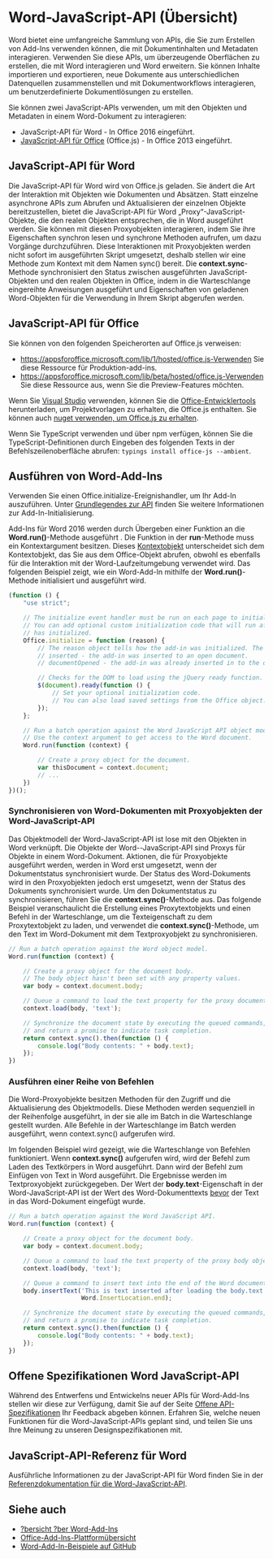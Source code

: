 # <a name="word-javascript-api-overview"></a>Word-JavaScript-API (Übersicht)

Word bietet eine umfangreiche Sammlung von APIs, die Sie zum Erstellen von Add-Ins verwenden können, die mit Dokumentinhalten und Metadaten interagieren. Verwenden Sie diese APIs, um überzeugende Oberflächen zu erstellen, die mit Word interagieren und Word erweitern. Sie können Inhalte importieren und exportieren, neue Dokumente aus unterschiedlichen Datenquellen zusammenstellen und mit Dokumentworkflows interagieren, um benutzerdefinierte Dokumentlösungen zu erstellen.

Sie können zwei JavaScript-APIs verwenden, um mit den Objekten und Metadaten in einem Word-Dokument zu interagieren:

- JavaScript-API für Word - In Office 2016 eingeführt.
- [JavaScript-API für Office](../javascript-api-for-office.md) (Office.js) - In Office 2013 eingeführt.

## <a name="word-javascript-api"></a>JavaScript-API für Word

Die JavaScript-API für Word wird von Office.js geladen. Sie ändert die Art der Interaktion mit Objekten wie Dokumenten und Absätzen. Statt einzelne asynchrone APIs zum Abrufen und Aktualisieren der einzelnen Objekte bereitzustellen, bietet die JavaScript-API für Word „Proxy“-JavaScript-Objekte, die den realen Objekten entsprechen, die in Word ausgeführt werden. Sie können mit diesen Proxyobjekten interagieren, indem Sie ihre Eigenschaften synchron lesen und synchrone Methoden aufrufen, um dazu Vorgänge durchzuführen. Diese Interaktionen mit Proxyobjekten werden nicht sofort im ausgeführten Skript umgesetzt, deshalb stellen wir eine Methode zum Kontext mit dem Namen sync() bereit. Die **context.sync**-Methode synchronisiert den Status zwischen ausgeführten JavaScript-Objekten und den realen Objekten in Office, indem in die Warteschlange eingereihte Anweisungen ausgeführt und Eigenschaften von geladenen Word-Objekten für die Verwendung in Ihrem Skript abgerufen werden.

## <a name="javascript-api-for-office"></a>JavaScript-API für Office

Sie können von den folgenden Speicherorten auf Office.js verweisen:

* https://appsforoffice.microsoft.com/lib/1/hosted/office.js-Verwenden Sie diese Ressource für Produktion-add-ins.
* https://appsforoffice.microsoft.com/lib/beta/hosted/office.js-Verwenden Sie diese Ressource aus, wenn Sie die Preview-Features möchten.

Wenn Sie [Visual Studio](https://www.visualstudio.com/products/free-developer-offers-vs) verwenden, können Sie die [Office-Entwicklertools](https://www.visualstudio.com/features/office-tools-vs.aspx) herunterladen, um Projektvorlagen zu erhalten, die Office.js enthalten.  Sie können auch [nuget verwenden, um Office.js zu erhalten](https://www.nuget.org/packages/Microsoft.Office.js/).

Wenn Sie TypeScript verwenden und über npm verfügen, können Sie die TypeScript-Definitionen durch Eingeben des folgenden Texts in der Befehlszeilenoberfläche abrufen: `typings install office-js --ambient`.

## <a name="running-word-add-ins"></a>Ausführen von Word-Add-Ins

Verwenden Sie einen Office.initialize-Ereignishandler, um Ihr Add-In auszuführen. Unter [Grundlegendes zur API](https://docs.microsoft.com/office/dev/add-ins/develop/understanding-the-javascript-api-for-office) finden Sie weitere Informationen zur Add-In-Initialisierung.

Add-Ins für Word 2016 werden durch Übergeben einer Funktion an die **Word.run()**-Methode ausgeführt . Die Funktion in der **run**-Methode muss ein Kontextargument besitzen. Dieses [Kontextobjekt](/javascript/api/word/word.requestcontext) unterscheidet sich dem Kontextobjekt, das Sie aus dem Office-Objekt abrufen, obwohl es ebenfalls für die Interaktion mit der Word-Laufzeitumgebung verwendet wird. Das folgenden Beispiel zeigt, wie ein Word-Add-In mithilfe der **Word.run()**-Methode initialisiert und ausgeführt wird.

```js
(function () {
    "use strict";

    // The initialize event handler must be run on each page to initialize Office JS.
    // You can add optional custom initialization code that will run after OfficeJS
    // has initialized.
    Office.initialize = function (reason) {
        // The reason object tells how the add-in was initialized. The values can be:
        // inserted - the add-in was inserted to an open document.
        // documentOpened - the add-in was already inserted in to the document and the document was opened.

        // Checks for the DOM to load using the jQuery ready function.
        $(document).ready(function () {
            // Set your optional initialization code.
            // You can also load saved settings from the Office object.
        });
    };

    // Run a batch operation against the Word JavaScript API object model.
    // Use the context argument to get access to the Word document.
    Word.run(function (context) {

        // Create a proxy object for the document.
        var thisDocument = context.document;
        // ...
    })
})();
```

### <a name="synchronizing-word-documents-with-word-javascript-api-proxy-objects"></a>Synchronisieren von Word-Dokumenten mit Proxyobjekten der Word-JavaScript-API

Das Objektmodell der Word-JavaScript-API ist lose mit den Objekten in Word verknüpft. Die Objekte der Word--JavaScript-API sind Proxys für Objekte in einem Word-Dokument. Aktionen, die für Proxyobjekte ausgeführt werden, werden in Word erst umgesetzt, wenn der Dokumentstatus synchronisiert wurde. Der Status des Word-Dokuments wird in den Proxyobjekten jedoch erst umgesetzt, wenn der Status des Dokuments synchronisiert wurde. Um den Dokumentstatus zu synchronisieren, führen Sie die **context.sync()**-Methode aus. Das folgende Beispiel veranschaulicht die Erstellung eines Proxytextobjekts und einen Befehl in der Warteschlange, um die Texteigenschaft zu dem Proxytextobjekt zu laden, und verwendet die **context.sync()**-Methode, um den Text im Word-Dokument mit dem Textproxyobjekt zu synchronisieren.

```js
// Run a batch operation against the Word object model.
Word.run(function (context) {

    // Create a proxy object for the document body.
    // The body object hasn't been set with any property values.
    var body = context.document.body;

    // Queue a command to load the text property for the proxy document body object.
    context.load(body, 'text');

    // Synchronize the document state by executing the queued commands,
    // and return a promise to indicate task completion.
    return context.sync().then(function () {
        console.log("Body contents: " + body.text);
    });
})
```

### <a name="executing-a-batch-of-commands"></a>Ausführen einer Reihe von Befehlen

Die Word-Proxyobjekte besitzen Methoden für den Zugriff und die Aktualisierung des Objektmodells. Diese Methoden werden sequenziell in der Reihenfolge ausgeführt, in der sie alle im Batch in die Warteschlange gestellt wurden. Alle Befehle in der Warteschlange im Batch werden ausgeführt, wenn context.sync() aufgerufen wird.

Im folgenden Beispiel wird gezeigt, wie die Warteschlange von Befehlen funktioniert. Wenn **context.sync()** aufgerufen wird, wird der Befehl zum Laden des Textkörpers in Word ausgeführt. Dann wird der Befehl zum Einfügen von Text in Word ausgeführt. Die Ergebnisse werden im Textproxyobjekt zurückgegeben. Der Wert der **body.text**-Eigenschaft in der Word-JavaScript-API ist der Wert des Word-Dokumenttexts <u>bevor</u> der Text in das Word-Dokument eingefügt wurde.


```js
// Run a batch operation against the Word JavaScript API.
Word.run(function (context) {

    // Create a proxy object for the document body.
    var body = context.document.body;

    // Queue a command to load the text property of the proxy body object.
    context.load(body, 'text');

    // Queue a command to insert text into the end of the Word document body.
    body.insertText('This is text inserted after loading the body.text property',
                    Word.InsertLocation.end);

    // Synchronize the document state by executing the queued commands,
    // and return a promise to indicate task completion.
    return context.sync().then(function () {
        console.log("Body contents: " + body.text);
    });
})
```

## <a name="word-javascript-api-open-specifications"></a>Offene Spezifikationen Word JavaScript-API

Während des Entwerfens und Entwickelns neuer APIs für Word-Add-Ins stellen wir diese zur Verfügung, damit Sie auf der Seite [Offene API-Spezifikationen](../openspec.md) Ihr Feedback abgeben können. Erfahren Sie, welche neuen Funktionen für die Word-JavaScript-APIs geplant sind, und teilen Sie uns Ihre Meinung zu unseren Designspezifikationen mit.

## <a name="word-javascript-api-reference"></a>JavaScript-API-Referenz für Word

Ausführliche Informationen zu der JavaScript-API für Word finden Sie in der [Referenzdokumentation für die Word-JavaScript-API](/javascript/api/word).

## <a name="see-also"></a>Siehe auch

* [?bersicht ?ber Word-Add-Ins](https://docs.microsoft.com/office/dev/add-ins/word/word-add-ins-programming-overview)
* [Office-Add-Ins-Plattformübersicht](https://docs.microsoft.com/office/dev/add-ins/overview/office-add-ins)
* [Word-Add-In-Beispiele auf GitHub](https://github.com/OfficeDev?utf8=%E2%9C%93&q=Word)
